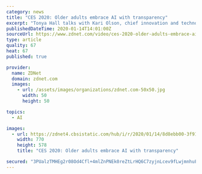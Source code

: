 ```yaml
---
category: news
title: "CES 2020: Older adults embrace AI with transparency"
excerpt: "Tonya Hall talks with Kari Olson, chief innovation and technology officer at Front Porch, about how older adults are beginning to understand and embrace AI."
publishedDateTime: 2020-01-14T14:01:00Z
sourceUrl: https://www.zdnet.com/video/ces-2020-older-adults-embrace-ai-with-transparency/
type: article
quality: 67
heat: 67
published: true

provider:
  name: ZDNet
  domain: zdnet.com
  images:
    - url: /assets/images/organizations/zdnet.com-50x50.jpg
      width: 50
      height: 50

topics:
  - AI

images:
  - url: https://zdnet4.cbsistatic.com/hub/i/r/2020/01/14/8d8ebb00-3f91-4110-adc1-769ce1d616d0/thumbnail/770x578/8cdde30d9fe62b9ee966452220fe3f7f/thumb.jpg
    width: 770
    height: 578
    title: "CES 2020: Older adults embrace AI with transparency"

secured: "3PUalzTMHEg2r08Od4Cfl+4mlZnPNEk0reZtLrHQ6C7zyjnLcev9fLwjmnhuFNO6YY/Df638JEKZY6h5xd3usOb8/SUPfvaHYXAolxWWAauHsR+LLkkiFiKM5ig2iCNX3LEZFBZhGpRty+E09kmZreHPZcguKmSCOD27gyndP+ri0cifBrfm1cxNAJj8ntYsX7/EE5DPTeyV/oSEGXgUU1n4Q52LihVQ5UrhRa9+YUbdRa3pfmRtsLmwqCcPvEvZ11OfT6zM2wOGMQ7enwulgCqhgkoefpK6/W3jnUtv8zeeIpOzcKGxq0ZZmxj3LbcYfGq7myoCbr04fIzaQzGkwfkPEUkgC+YWWJiriUyc43v8TCMYyfAHYsyzqVh9+Nb1PxwXjh+4oA71Y7gTY7cDljlI54N/4KmasxH7UKuJs+Sbss0J4FpkTyZuxH2nNm4HGZE5+CXWoHzq9Dv704EP3w==;+T+RnqCLz8OldWFsegsyUA=="
---
```



